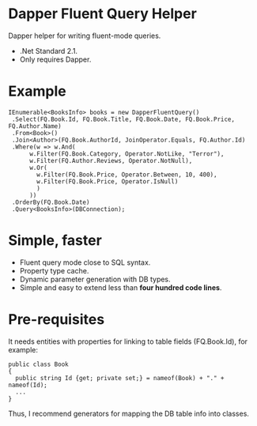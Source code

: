# Dapper Fluent Query Helper
Dapper helper for writing fluent-mode queries.

 - .Net Standard 2.1.
 - Only requires Dapper.

# Example
```
IEnumerable<BooksInfo> books = new DapperFluentQuery()
 .Select(FQ.Book.Id, FQ.Book.Title, FQ.Book.Date, FQ.Book.Price, FQ.Author.Name)
 .From<Book>()
 .Join<Author>(FQ.Book.AuthorId, JoinOperator.Equals, FQ.Author.Id)
 .Where(w => w.And(
      w.Filter(FQ.Book.Category, Operator.NotLike, "Terror"),
      w.Filter(FQ.Author.Reviews, Operator.NotNull),
      w.Or(
        w.Filter(FQ.Book.Price, Operator.Between, 10, 400),
        w.Filter(FQ.Book.Price, Operator.IsNull)
        )
      ))
 .OrderBy(FQ.Book.Date)
 .Query<BooksInfo>(DBConnection);
```

# Simple, faster

- Fluent query mode close to SQL syntax.
- Property type cache.
- Dynamic parameter generation with DB types.
- Simple and easy to extend less than **four hundred code lines**.

# Pre-requisites

It needs entities with properties for linking to table fields (FQ.Book.Id), for example:
```
public class Book
{
  public string Id {get; private set;} = nameof(Book) + "." + nameof(Id);
  ... 
}
```
Thus, I recommend generators for mapping the DB table info into classes.

